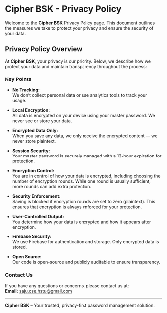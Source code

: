 # Cipher BSK - Privacy Policy

Welcome to the **Cipher BSK** Privacy Policy page. This document outlines the measures we take to protect your privacy and ensure the security of your data.

## Privacy Policy Overview

At **Cipher BSK**, your privacy is our priority. Below, we describe how we protect your data and maintain transparency throughout the process:

### Key Points

- **No Tracking:**  
  We don’t collect personal data or use analytics tools to track your usage.

- **Local Encryption:**  
  All data is encrypted on your device using your master password. We never see or store your data.

- **Encrypted Data Only:**  
  When you save any data, we only receive the encrypted content — we never store plaintext.

- **Session Security:**  
  Your master password is securely managed with a 12-hour expiration for protection.

- **Encryption Control:**  
  You are in control of how your data is encrypted, including choosing the number of encryption rounds. While one round is usually sufficient, more rounds can add extra protection.

- **Security Enforcement:**  
  Saving is blocked if encryption rounds are set to zero (plaintext). This ensures that encryption is always enforced for your protection.

- **User-Controlled Output:**  
  You determine how your data is encrypted and how it appears after encryption.

- **Firebase Security:**  
  We use Firebase for authentication and storage. Only encrypted data is stored.

- **Open Source:**  
  Our code is open-source and publicly auditable to ensure transparency.

### Contact Us

If you have any questions or concerns, please contact us at:  
**Email:** [saju.cse.hstu@gmail.com](mailto:saju.cse.hstu@gmail.com)


---

**Cipher BSK** – Your trusted, privacy-first password management solution.
